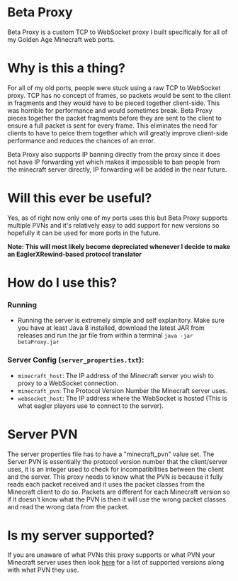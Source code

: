 # Beta Proxy

Beta Proxy is a custom TCP to WebSocket proxy I built specifically for all of my Golden Age Minecraft web ports.

# Why is this a thing?

For all of my old ports, people were stuck using a raw TCP to WebSocket proxy. TCP has no concept of frames, so packets would be sent to the client in fragments and they would have to be pieced together client-side. This was horrible for performance and would sometimes break. Beta Proxy pieces together the packet fragments before they are sent to the client to ensure a full packet is sent for every frame. This eliminates the need for clients to have to peice them together which will greatly improve client-side performance and reduces the chances of an error.

Beta Proxy also supports IP banning directly from the proxy since it does not have IP forwarding yet which makes it impossible to ban people from the minecraft server directly, IP forwarding will be added in the near future.

# Will this ever be useful?

Yes, as of right now only one of my ports uses this but Beta Proxy supports multiple PVNs and it's relatively easy to add support for new versions so hopefully it can be used for more ports in the future.

**Note: This will most likely become depreciated whenever I decide to make an EaglerXRewind-based protocol translator**

# How do I use this?

### Running
  - Running the server is extremely simple and self explanitory. Make sure you have at least Java 8 installed, download the latest JAR from releases and run the jar file from within a terminal `java -jar betaProxy.jar` 

### Server Config (`server_properties.txt`):
  - `minecraft_host`: The IP address of the Minecraft server you wish to proxy to a WebSocket connection.
  - `minecraft_pvn`: The Protocol Version Number the Minecraft server uses.
  - `websocket_host`: The IP address where the WebSocket is hosted (This is what eagler players use to connect to the server).

# Server PVN

The server properties file has to have a "minecraft_pvn" value set. The Server PVN is essentially the protocol version number that the client/server uses, it is an integer used to check for incompatibilities between the client and the server. This proxy needs to know what the PVN is because it fully reads each packet received and it uses the packet classes from the Minecraft client to do so. Packets are different for each Minecraft version so if it doesn't know what the PVN is then it will use the wrong packet classes and read the wrong data from the packet.

# Is my server supported?

If you are unaware of what PVNs this proxy supports or what PVN your Minecraft server uses then look [here](PVN_MAPPINGS.txt) for a list of supported versions along with what PVN they use.
